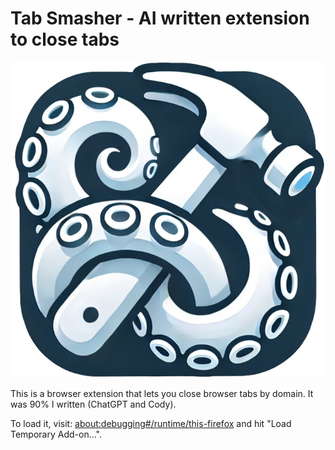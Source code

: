 # Tab Smasher - AI written extension to close tabs

![logo](https://github.com/mattfoster/tab-smasher/blob/main/icon.png?raw=true)

This is a browser extension that lets you close browser tabs by domain. It was 90% I written (ChatGPT and Cody).

To load it, visit: [about:debugging#/runtime/this-firefox](about:debugging#/runtime/this-firefox) and hit "Load Temporary Add-on...".